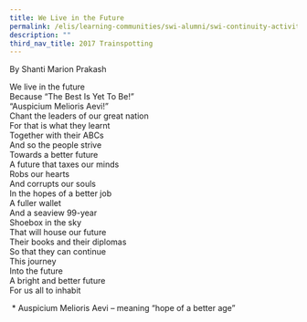 ```yaml
---
title: We Live in the Future
permalink: /elis/learning-communities/swi-alumni/swi-continuity-activities/we-live-in-the-future/
description: ""
third_nav_title: 2017 Trainspotting
---
```

By Shanti Marion Prakash

We live in the future  <br>
Because “The Best Is Yet To Be!”  <br>
“Auspicium Melioris Aevi!”  <br>
Chant the leaders of our great nation  <br>
For that is what they learnt  <br>
Together with their ABCs  <br>
And so the people strive  <br>
Towards a better future  <br>
A future that taxes our minds  <br>
Robs our hearts  <br>
And corrupts our souls  <br>
In the hopes of a better job  <br>
A fuller wallet  <br>
And a seaview 99-year  <br>
Shoebox in the sky  <br>
That will house our future  <br>
Their books and their diplomas  <br>
So that they can continue  <br>
This journey  <br>
Into the future  <br>
A bright and better future  <br>
For us all to inhabit<br>

 * Auspicium Melioris Aevi – meaning “hope of a better age”